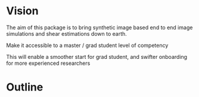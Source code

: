 # Vision

The aim of this package is to bring synthetic image based end to end
image simulations and shear estimations down to earth. 

Make it accessible to a master / grad student level of competency

This will enable a smoother start for grad student, and swifter 
onboarding for more experienced researchers

# Outline